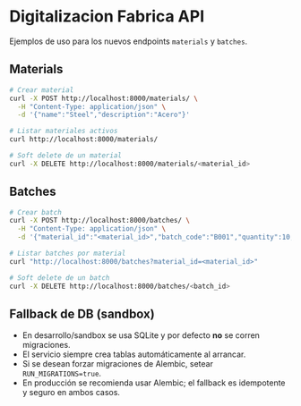 # Digitalizacion Fabrica API

Ejemplos de uso para los nuevos endpoints `materials` y `batches`.

## Materials
```bash
# Crear material
curl -X POST http://localhost:8000/materials/ \
  -H "Content-Type: application/json" \
  -d '{"name":"Steel","description":"Acero"}'

# Listar materiales activos
curl http://localhost:8000/materials/

# Soft delete de un material
curl -X DELETE http://localhost:8000/materials/<material_id>
```

## Batches
```bash
# Crear batch
curl -X POST http://localhost:8000/batches/ \
  -H "Content-Type: application/json" \
  -d '{"material_id":"<material_id>","batch_code":"B001","quantity":10,"production_date":"2024-01-01"}'

# Listar batches por material
curl "http://localhost:8000/batches?material_id=<material_id>"

# Soft delete de un batch
curl -X DELETE http://localhost:8000/batches/<batch_id>
```

## Fallback de DB (sandbox)

- En desarrollo/sandbox se usa SQLite y por defecto **no** se corren migraciones.
- El servicio siempre crea tablas automáticamente al arrancar.
- Si se desean forzar migraciones de Alembic, setear `RUN_MIGRATIONS=true`.
- En producción se recomienda usar Alembic; el fallback es idempotente y seguro en ambos casos.
